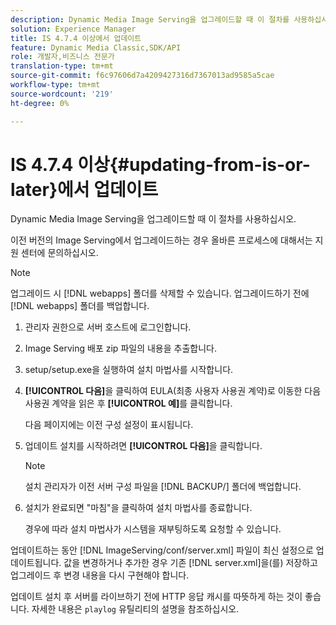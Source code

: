 ```yaml
---
description: Dynamic Media Image Serving을 업그레이드할 때 이 절차를 사용하십시오.
solution: Experience Manager
title: IS 4.7.4 이상에서 업데이트
feature: Dynamic Media Classic,SDK/API
role: 개발자,비즈니스 전문가
translation-type: tm+mt
source-git-commit: f6c97606d7a4209427316d7367013ad9585a5cae
workflow-type: tm+mt
source-wordcount: '219'
ht-degree: 0%

---
```



# IS 4.7.4 이상{#updating-from-is-or-later}에서 업데이트

Dynamic Media Image Serving을 업그레이드할 때 이 절차를 사용하십시오.

이전 버전의 Image Serving에서 업그레이드하는 경우 올바른 프로세스에 대해서는 지원 센터에 문의하십시오.

>[!NOTE]
>
>업그레이드 시 [!DNL webapps] 폴더를 삭제할 수 있습니다. 업그레이드하기 전에 [!DNL webapps] 폴더를 백업합니다.

1. 관리자 권한으로 서버 호스트에 로그인합니다.
1. Image Serving 배포 zip 파일의 내용을 추출합니다.
1. setup/setup.exe을 실행하여 설치 마법사를 시작합니다.
1. **[!UICONTROL 다음]**&#x200B;을 클릭하여 EULA(최종 사용자 사용권 계약)로 이동한 다음 사용권 계약을 읽은 후 **[!UICONTROL 예]**&#x200B;를 클릭합니다.

   다음 페이지에는 이전 구성 설정이 표시됩니다.
1. 업데이트 설치를 시작하려면 **[!UICONTROL 다음]**&#x200B;을 클릭합니다.

   >[!NOTE]
   >
   >설치 관리자가 이전 서버 구성 파일을 [!DNL BACKUP/] 폴더에 백업합니다.

1. 설치가 완료되면 &quot;마침&quot;을 클릭하여 설치 마법사를 종료합니다.

   경우에 따라 설치 마법사가 시스템을 재부팅하도록 요청할 수 있습니다.

업데이트하는 동안 [!DNL ImageServing/conf/server.xml] 파일이 최신 설정으로 업데이트됩니다. 값을 변경하거나 추가한 경우 기존 [!DNL server.xml]을(를) 저장하고 업그레이드 후 변경 내용을 다시 구현해야 합니다.

업데이트 설치 후 서버를 라이브하기 전에 HTTP 응답 캐시를 따뜻하게 하는 것이 좋습니다. 자세한 내용은 `playlog` 유틸리티의 설명을 참조하십시오.
